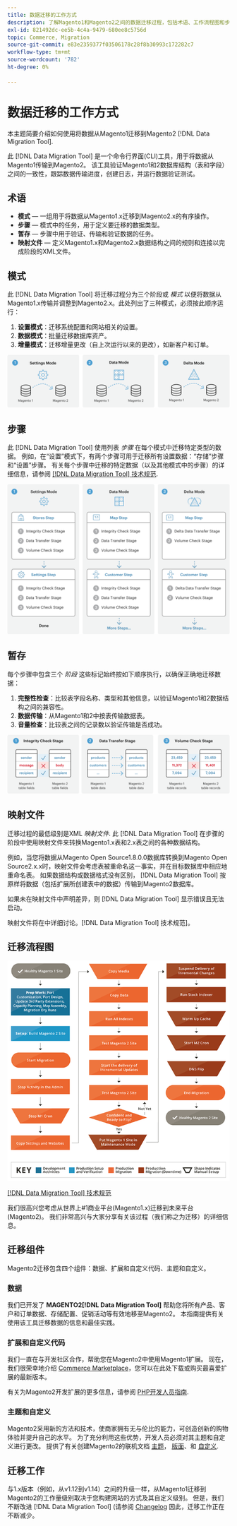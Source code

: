```yaml
---
title: 数据迁移的工作方式
description: 了解Magento1和Magento2之间的数据迁移过程，包括术语、工作流程图和步骤。
exl-id: 821492dc-ee5b-4c4a-9479-680ee8c5756d
topic: Commerce, Migration
source-git-commit: e83e2359377f03506178c28f8b30993c172282c7
workflow-type: tm+mt
source-wordcount: '782'
ht-degree: 0%

---
```


# 数据迁移的工作方式

本主题简要介绍如何使用将数据从Magento1迁移到Magento2 [!DNL Data Migration Tool].

此 [!DNL Data Migration Tool] 是一个命令行界面(CLI)工具，用于将数据从Magento1传输到Magento2。 该工具验证Magento1和2数据库结构（表和字段）之间的一致性，跟踪数据传输进度，创建日志，并运行数据验证测试。

## 术语

* **模式**  — 一组用于将数据从Magento1.x迁移到Magento2.x的有序操作。
* **步骤**  — 模式中的任务，用于定义要迁移的数据类型。
* **暂存**  — 步骤中用于验证、传输和验证数据的任务。
* **映射文件**  — 定义Magento1.x和Magento2.x数据结构之间的规则和连接以完成阶段的XML文件。

## 模式

此 [!DNL Data Migration Tool] 将迁移过程分为三个阶段或 *模式* 以便将数据从Magento1.x传输并调整到Magento2.x。此处列出了三种模式，必须按此顺序运行：

1. **设置模式**：迁移系统配置和网站相关的设置。
1. **数据模式**：批量迁移数据库资产。
1. **增量模式**：迁移增量更改（自上次运行以来的更改），如新客户和订单。

![迁移模式](../../assets/data-migration/MigrationModes2.png)

## 步骤

此 [!DNL Data Migration Tool] 使用列表 *步骤* 在每个模式中迁移特定类型的数据。 例如，在“设置”模式下，有两个步骤可用于迁移所有设置数据：“存储”步骤和“设置”步骤。 有关每个步骤中迁移的特定数据（以及其他模式中的步骤）的详细信息，请参阅 [[!DNL Data Migration Tool] 技术规范](technical-specification.md).

![迁移概述](../../assets/data-migration/MigrationOverview2.png)

## 暂存

每个步骤中包含三个 *阶段* 这些标记始终按如下顺序执行，以确保正确地迁移数据：

1. **完整性检查**：比较表字段名称、类型和其他信息，以验证Magento1和2数据结构之间的兼容性。
1. **数据传输**：从Magento1和2中按表传输数据表。
1. **音量检查**：比较表之间的记录数以验证传输是否成功。

![迁移阶段](../../assets/data-migration/MigrationSteps2.png)

## 映射文件

迁移过程的最低级别是XML *映射文件*. 此 [!DNL Data Migration Tool] 在步骤的阶段中使用映射文件来转换Magento1.x表和2.x表之间的各种数据结构。

例如，当您将数据从Magento Open Source1.8.0.0数据库转换到Magento Open Source2.x.x时，映射文件会考虑表被重命名这一事实，并在目标数据库中相应地重命名表。 如果数据结构或数据格式没有区别， [!DNL Data Migration Tool] 按原样将数据（包括扩展所创建表中的数据）传输到Magento2数据库。

如果未在映射文件中声明差异，则 [!DNL Data Migration Tool] 显示错误且无法启动。

映射文件将在中详细讨论。[!DNL Data Migration Tool] 技术规范]。

## 迁移流程图

![迁移流程](../../assets/data-migration/migration_flow.png)

[[!DNL Data Migration Tool] 技术规范](technical-specification.md)

我们很高兴您考虑从世界上#1商业平台(Magento1.x)迁移到未来平台(Magento2)。 我们非常高兴与大家分享有关该过程（我们称之为迁移）的详细信息。

## 迁移组件

Magento2迁移包含四个组件：数据、扩展和自定义代码、主题和自定义。

### 数据

我们已开发了 **MAGENTO2[!DNL Data Migration Tool]** 帮助您将所有产品、客户和订单数据、存储配置、促销活动等有效地移至Magento2。 本指南提供有关使用该工具迁移数据的信息和最佳实践。

### 扩展和自定义代码

我们一直在与开发社区合作，帮助您在Magento2中使用Magento1扩展。 现在，我们很荣幸地介绍 [Commerce Marketplace](https://marketplace.magento.com/)，您可以在此处下载或购买最喜爱扩展的最新版本。

有关为Magento2开发扩展的更多信息，请参阅 [PHP开发人员指南](https://developer.adobe.com/commerce/php/development/).

### 主题和自定义

Magento2采用新的方法和技术，使商家拥有无与伦比的能力，可创造创新的购物体验并提升自己的水平。 为了充分利用这些优势，开发人员必须对其主题和自定义进行更改。 提供了有关创建Magento2的联机文档 [主题](https://developer.adobe.com/commerce/frontend-core/guide/themes/)， [版面](https://developer.adobe.com/commerce/frontend-core/guide/layouts/)、和 [自定义](https://developer.adobe.com/commerce/frontend-core/guide/layouts/xml-manage/).

## 迁移工作

与1.x版本（例如，从v1.12到v1.14）之间的升级一样，从Magento1迁移到Magento2的工作量级别取决于您构建网站的方式及其自定义级别。
但是，我们不断改进 [!DNL Data Migration Tool] (请参阅 [Changelog](https://github.com/magento/data-migration-tool/blob/2.3/CHANGELOG.md) 因此，迁移工作正在不断减少。
